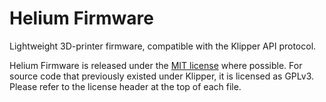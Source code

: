 # Helium Firmware

Lightweight 3D-printer firmware, compatible with the Klipper API protocol.

Helium Firmware is released under the [MIT license](LICENSE.md) where possible. For source code that previously existed under Klipper, it is licensed as GPLv3. Please refer to the license header at the top of each file.